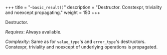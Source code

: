 +++
title = "`~basic_result()`"
description = "Destructor. Constexpr, triviality and noexcept propagating."
weight = 150
+++

Destructor.

*Requires*: Always available.

*Complexity*: Same as for `value_type`'s and `error_type`'s destructors. Constexpr, triviality and noexcept of underlying operations is propagated.
